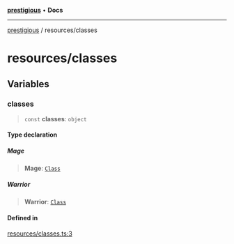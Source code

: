 [**prestigious**](../README.md) • **Docs**

***

[prestigious](../README.md) / resources/classes

# resources/classes

## Variables

### classes

> `const` **classes**: `object`

#### Type declaration

##### Mage

> **Mage**: [`Class`](../classes/Class.md#class)

##### Warrior

> **Warrior**: [`Class`](../classes/Class.md#class)

#### Defined in

[resources/classes.ts:3](https://github.com/LightBlueGamer/Prestigious/blob/85a20b132e245a5deb00df242c82d7c6845a7ed4/src/lib/resources/classes.ts#L3)
